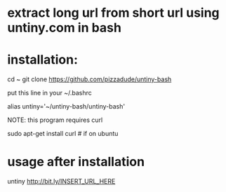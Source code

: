 # extract long url from short url using untiny.com in bash

# installation:

cd ~
git clone https://github.com/pizzadude/untiny-bash

put this line in your ~/.bashrc

alias untiny='~/untiny-bash/untiny-bash'

NOTE: this program requires curl

sudo apt-get install curl # if on ubuntu

# usage after installation

untiny http://bit.ly/INSERT_URL_HERE

